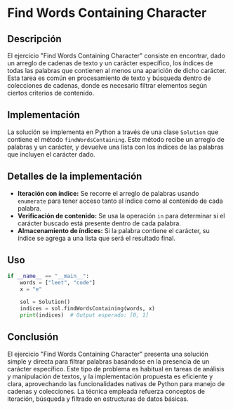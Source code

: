# Find Words Containing Character

## Descripción

El ejercicio "Find Words Containing Character" consiste en encontrar, dado un arreglo de cadenas de texto y un carácter específico, los índices de todas las palabras que contienen al menos una aparición de dicho carácter. Esta tarea es común en procesamiento de texto y búsqueda dentro de colecciones de cadenas, donde es necesario filtrar elementos según ciertos criterios de contenido.

## Implementación

La solución se implementa en Python a través de una clase `Solution` que contiene el método `findWordsContaining`. Este método recibe un arreglo de palabras y un carácter, y devuelve una lista con los índices de las palabras que incluyen el carácter dado.

## Detalles de la implementación

- **Iteración con índice:** Se recorre el arreglo de palabras usando `enumerate` para tener acceso tanto al índice como al contenido de cada palabra.
- **Verificación de contenido:** Se usa la operación `in` para determinar si el carácter buscado está presente dentro de cada palabra.
- **Almacenamiento de índices:** Si la palabra contiene el carácter, su índice se agrega a una lista que será el resultado final.

## Uso

```python
if __name__ == "__main__":
    words = ["leet", "code"]
    x = "e"

    sol = Solution()
    indices = sol.findWordsContaining(words, x)
    print(indices)  # Output esperado: [0, 1]
```

## Conclusión

El ejercicio "Find Words Containing Character" presenta una solución simple y directa para filtrar palabras basándose en la presencia de un carácter específico. Este tipo de problema es habitual en tareas de análisis y manipulación de textos, y la implementación propuesta es eficiente y clara, aprovechando las funcionalidades nativas de Python para manejo de cadenas y colecciones. La técnica empleada refuerza conceptos de iteración, búsqueda y filtrado en estructuras de datos básicas.
